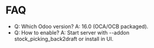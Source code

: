 # FAQ

- Q: Which Odoo version? A: 16.0 (OCA/OCB packaged).
- Q: How to enable? A: Start server with --addon stock_picking_back2draft or install in UI.

